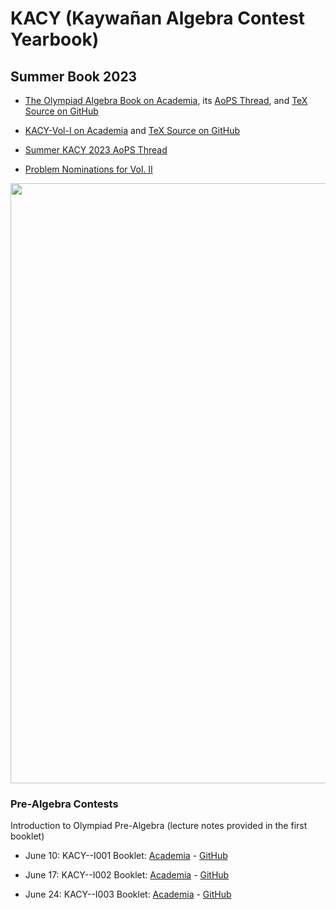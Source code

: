 # KACY (Kaywañan Algebra Contest Yearbook)
## Summer Book 2023
- [The Olympiad Algebra Book on Academia](https://www.academia.edu/101938068/The_Olympiad_Algebra_Book_Vol_I_1220_Polynomials_and_Trigonometry_Problems), its [AoPS Thread](https://artofproblemsolving.com/community/c6h3074023), and [TeX Source on GitHub](https://github.com/parvardi/KACY/blob/main/TheOlympiadAlgebraBook-Vol-I.tex)
+ [KACY-Vol-I on Academia](https://www.academia.edu/102224132/KACY_VOL_I) and [TeX Source on GitHub](https://github.com/parvardi/KACY/blob/main/KACY-VOL-I.tex)
* [Summer KACY 2023 AoPS Thread](https://artofproblemsolving.com/community/c5h3077520)
- [Problem Nominations for Vol. II](https://artofproblemsolving.com/community/c6h3082119p27846164)
 <img src="https://github.com/parvardi/KACY/blob/main/Ganesha.png" height="960">

### Pre-Algebra Contests
Introduction to Olympiad Pre-Algebra (lecture notes provided in the first booklet)
- June 10: KACY--I001 Booklet: [Academia](https://www.academia.edu/103176570/KACY_I001_Booklet) - [GitHub](https://github.com/parvardi/KACY/tree/main/KACY--I001-FULL)
+ June 17: KACY--I002 Booklet: [Academia](https://www.academia.edu/103489537/KACY_I_002_Booklet) - [GitHub](https://github.com/parvardi/KACY/tree/main/KACY--I002-FULL)
* June 24: KACY--I003 Booklet: [Academia](https://www.academia.edu/103817920/KACY_I_003_Booklet) - [GitHub](https://github.com/parvardi/KACY/tree/main/KACY--I003-FULL) 
